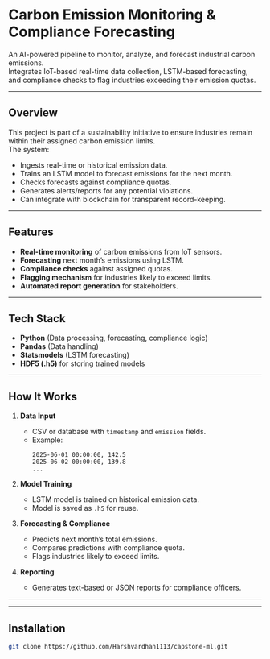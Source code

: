 # Carbon Emission Monitoring & Compliance Forecasting

An AI-powered pipeline to monitor, analyze, and forecast industrial carbon emissions.  
Integrates IoT-based real-time data collection, LSTM-based forecasting, and compliance checks to flag industries exceeding their emission quotas.

---

## Overview
This project is part of a sustainability initiative to ensure industries remain within their assigned carbon emission limits.  
The system:
- Ingests real-time or historical emission data.
- Trains an LSTM model to forecast emissions for the next month.
- Checks forecasts against compliance quotas.
- Generates alerts/reports for any potential violations.
- Can integrate with blockchain for transparent record-keeping.

---

## Features
- **Real-time monitoring** of carbon emissions from IoT sensors.
- **Forecasting** next month’s emissions using LSTM.
- **Compliance checks** against assigned quotas.
- **Flagging mechanism** for industries likely to exceed limits.
- **Automated report generation** for stakeholders.

---

## Tech Stack
- **Python** (Data processing, forecasting, compliance logic)
- **Pandas** (Data handling)
- **Statsmodels** (LSTM forecasting)
- **HDF5 (.h5)** for storing trained models

---

##  How It Works
1. **Data Input**  
   - CSV or database with `timestamp` and `emission` fields.
   - Example:  
     ```
     2025-06-01 00:00:00, 142.5
     2025-06-02 00:00:00, 139.8
     ...
     ```

2. **Model Training**  
   - LSTM model is trained on historical emission data.
   - Model is saved as `.h5` for reuse.

3. **Forecasting & Compliance**  
   - Predicts next month’s total emissions.
   - Compares predictions with compliance quota.
   - Flags industries likely to exceed limits.

4. **Reporting**  
   - Generates text-based or JSON reports for compliance officers.

---


---

## Installation
```bash
git clone https://github.com/Harshvardhan1113/capstone-ml.git


